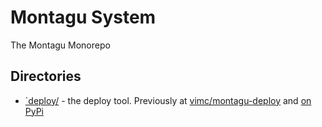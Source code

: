 # Montagu System

The Montagu Monorepo

## Directories

* [`deploy/](deploy) - the deploy tool. Previously at [vimc/montagu-deploy](https://github.com/vimc/montagu-deploy) and [on PyPi](https://pypi.org/project/montagu-deploy/)
